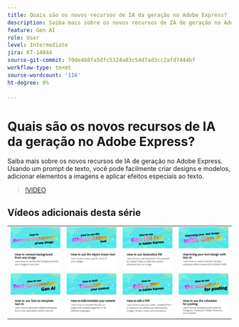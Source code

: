 ```yaml
---
title: Quais são os novos recursos de IA da geração no Adobe Express?
description: Saiba mais sobre os novos recursos de IA de geração no Adobe Express
feature: Gen AI
role: User
level: Intermediate
jira: KT-14844
source-git-commit: 70de488fa5dfc5324a03c54d7ad3cc2afd7444bf
workflow-type: tm+mt
source-wordcount: '116'
ht-degree: 0%

---
```


# Quais são os novos recursos de IA da geração no Adobe Express?

Saiba mais sobre os novos recursos de IA de geração no Adobe Express. Usando um prompt de texto, você pode facilmente criar designs e modelos, adicionar elementos a imagens e aplicar efeitos especiais ao texto.

>[!VIDEO](https://video.tv.adobe.com/v/3427018?quality=12&learn=on&hidetitle=true)

## Vídeos adicionais desta série

<table style="table-layout:fixed">
<tr>
   <td>
         <a href="remove-background.md">
            <img alt="Como remover um plano de fundo de qualquer imagem" src="assets/background.png" />
         </a>
   </td>
    <td>
         <a href="object-eraser.md">
            <img alt="Como usar a ferramenta Borracha de objeto" src="assets/object-eraser.png" />
         </a>
   </td>
   <td>
         <a href="generative-fill.md">
            <img alt="Como usar o Preenchimento generativo" src="assets/gen-fill.png" />
         </a>
   </td>     
   <td>
      <a href="gen-text.md">
         <img alt="Aprimorar o design de texto com a Gen AI" src="assets/text-design.png" />
      </a>    
</tr>
<tr>
    <td>
      <a href="text-to-template.md">
         <img alt="Como usar a geração de IA de texto para modelo" src="assets/text-to-template.png" />
      </a>
   </td>
   <td>
      <a href="bulk-translate.md">
         <img alt="Como traduzir seu conteúdo em massa" src="assets/bulk-translate.png" />
      </a>
   </td>
   <td>
      <a href="edit-a-pdf.md">
         <img alt="Como editar um PDF" src="assets/edit-pdf.png" />
      </a>
   </td>
   <td>
      <a href="schedule.md">
         <img alt="Como usar o agendador para lançamento" src="assets/schedule.png" />
      </a>
</tr>
</table>
